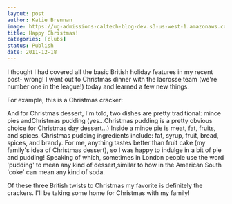 ```yaml
---
layout: post
author: Katie Brennan
image: https://ug-admissions-caltech-blog-dev.s3-us-west-1.amazonaws.com/old_pictures/caltech_as_it_happens/6a0105349b8251970b01543843f5fc970c.jpg
title: Happy Christmas!
categories: [clubs]
status: Publish
date: 2011-12-18
---
```


I thought I had covered all the basic British holiday features in my recent post- wrong! I went out to Christmas dinner with the lacrosse team (we're number one in the league!) today and learned a few new things.

For example, this is a Christmas cracker:

And for Christmas dessert, I'm told, two dishes are pretty traditional: mince pies andChristmas pudding (yes...Christmas pudding is a pretty obvious choice for Christmas day dessert...) Inside a mince pie is meat, fat, fruits, and spices. Christmas pudding ingredients include: fat, syrup, fruit, bread, spices, and brandy. For me, anything tastes better than fruit cake (my family's idea of Christmas dessert), so I was happy to indulge in a bit of pie and pudding! Speaking of which, sometimes in London people use the word 'pudding' to mean any kind of dessert,similar to how in the American South 'coke' can mean any kind of soda.

Of these three British twists to Christmas my favorite is definitely the crackers. I'll be taking some home for Christmas with my family!
